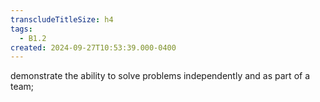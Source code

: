 ```yaml
---
transcludeTitleSize: h4
tags:
  - B1.2
created: 2024-09-27T10:53:39.000-0400
---
```

demonstrate the ability to solve problems independently and as part of a team; 